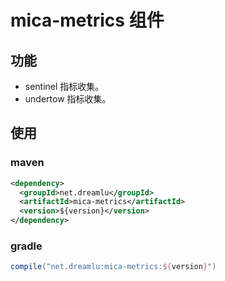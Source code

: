 # mica-metrics 组件

## 功能
- sentinel 指标收集。
- undertow 指标收集。

## 使用
### maven
```xml
<dependency>
  <groupId>net.dreamlu</groupId>
  <artifactId>mica-metrics</artifactId>
  <version>${version}</version>
</dependency>
```

### gradle
```groovy
compile("net.dreamlu:mica-metrics:${version}")
```
